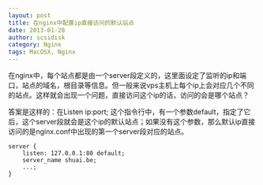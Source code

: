 ```yaml
---
layout: post
title: 在nginx中配置ip直接访问的默认站点
date: 2013-01-28
author: scsidisk
category: Nginx
tags: MacOSX, Nginx
---
```


在nginx中，每个站点都是由一个server段定义的，这里面设定了监听的ip和端口，站点的域名，根目录等信息。但一般来说vps主机上每个ip上会对应几个不同的站点。这样就会出现一个问题，直接访问这个ip的话，访问的会是哪个站点？

答案是这样的：在Listen ip:port; 这个指令行中，有一个参数default，指定了它后，这个server段就会是这个ip的默认站点；如果没有这个参数，那么默认ip直接访问的是nginx.conf中出现的第一个server段对应的站点。

```nginx
server { 
	listen: 127.0.0.1:80 default; 
	server_name shuai.be; 
	...; 
}
```